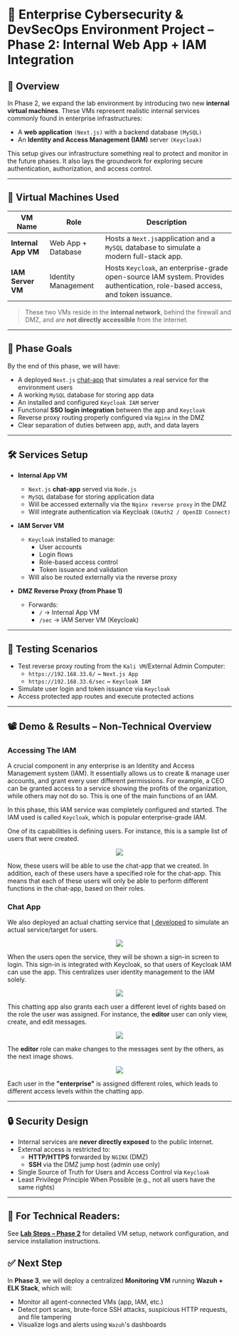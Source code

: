 # 🔐 Enterprise Cybersecurity & DevSecOps Environment Project – Phase 2: Internal Web App + IAM Integration

## 🧩 Overview

In Phase 2, we expand the lab environment by introducing two new **internal virtual machines**. These VMs represent realistic internal services commonly found in enterprise infrastructures:

- A **web application** `(Next.js)` with a backend database `(MySQL)`
- An **Identity and Access Management (IAM)** server `(Keycloak)`

This setup gives our infrastructure something real to protect and monitor in the future phases. It also lays the groundwork for exploring secure authentication, authorization, and access control.

---

## 🧱 Virtual Machines Used

| VM Name             | Role                        | Description                                                                 |
|---------------------|-----------------------------|-----------------------------------------------------------------------------|
| **Internal App VM** | Web App + Database          | Hosts a `Next.js`application and a `MySQL` database to simulate a modern full-stack app. |
| **IAM Server VM**   | Identity Management         | Hosts `Keycloak`, an enterprise-grade open-source IAM system. Provides authentication, role-based access, and token issuance. |

> These two VMs reside in the **internal network**, behind the firewall and DMZ, and are **not directly accessible** from the internet.

---

## 🎯 Phase Goals

By the end of this phase, we will have:

- A deployed `Next.js` [chat-app](https://github.com/abdrnasr/Chat-App-with-Keycloak-IAM) that simulates a real service for the environment users
- A working `MySQL` database for storing app data
- An installed and configured `Keycloak IAM` server
- Functional **SSO login integration** between the app and `Keycloak`
- Reverse proxy routing properly configured via `Nginx` in the DMZ
- Clear separation of duties between app, auth, and data layers

---

## 🛠️ Services Setup

- **Internal App VM**
  - `Next.js` **chat-app** served via `Node.js`
  - `MySQL` database for storing application data
  - Will be accessed externally via the `Nginx reverse proxy` in the DMZ
  - Will integrate authentication via Keycloak `(OAuth2 / OpenID Connect)`

- **IAM Server VM**
  - `Keycloak` installed to manage:
    - User accounts
    - Login flows
    - Role-based access control
    - Token issuance and validation
  - Will also be routed externally via the reverse proxy
- **DMZ Reverse Proxy (from Phase 1)**
  - Forwards:
    - `/` → Internal App VM
    - `/sec` → IAM Server VM (Keycloak)
---
## 🧪 Testing Scenarios
- Test reverse proxy routing from the `Kali VM`/External Admin Computer:
  - `https://192.168.33.6/` ~ `Next.js App`
  - `https://192.168.33.6/sec` ~ `Keycloak IAM`
- Simulate user login and token issuance via `Keycloak`
- Access protected app routes and execute protected actions

---


## 📽️ Demo & Results – Non-Technical Overview 

### Accessing The IAM
A crucial component in any enterprise is an Identity and Access Management system (IAM). It essentially allows us to create & manage user accounts, and grant every user different permissions. For example, a CEO can be granted access to a service showing the profits of the organization, while others may not do so. This is one of the main functions of an IAM.

In this phase, this IAM service was completely configured and started. The IAM used is called `Keycloak`, which is popular enterprise-grade IAM.

One of its capabilities is defining users. For instance, this is a sample list of users that were created.

<p align="center">
  <img src="images/Keycloak_Users.png">
</p>

Now, these users will be able to use the chat-app that we created. In addition, each of these users have a specified role for the chat-app. This means that each of these users will only be able to perform different functions in the chat-app, based on their roles. 

### Chat App
We also deployed an actual chatting service that [I developed](https://github.com/abdrnasr/Chat-App-with-Keycloak-IAM) to simulate an actual service/target for users.

<p align="center">
  <img src="images/App_Login.png">
</p

When the users open the service, they will be shown a sign-in screen to login. This sign-in is integrated with Keycloak, so that users of Keycloak IAM can use the app. This centralizes user identity management to the IAM solely.

<p align="center">
  <img src="images/Chat_App_Messages.png">
</p

This chatting app also grants each user a different level of rights based on the role the user was assigned. For instance, the **editor** user can only view, create, and edit messages.
<p align="center">
  <img src="images/Chat_Editor.png">
</p
 
The **editor** role can make changes to the messages sent by the others, as the next image shows. 
<p align="center">
  <img src="images/Chat_Editor_Edit.png">
</p

Each user in the **"enterprise"** is assigned different roles, which leads to different access levels within the chatting app. 

---
## 🔒 Security Design

- Internal services are **never directly exposed** to the public internet.
- External access is restricted to:
  - **HTTP/HTTPS** forwarded by `NGINX` (DMZ)
  - **SSH** via the DMZ jump host (admin use only)
- Single Source of Truth for Users and Access Control via `Keycloak`
- Least Privilege Principle When Possible (e.g., not all users have the same rights)

---

## 📄 **For Technical Readers:**  
See **[Lab Steps – Phase 2](lab-steps-phase-2.md)** for detailed VM setup, network configuration, and service installation instructions.


## ✅ Next Step

In **Phase 3**, we will deploy a centralized **Monitoring VM** running **Wazuh + ELK Stack**, which will:
- Monitor all agent-connected VMs (app, IAM, etc.)
- Detect port scans, brute-force SSH attacks, suspicious HTTP requests, and file tampering
- Visualize logs and alerts using `Wazuh`'s dashboards

